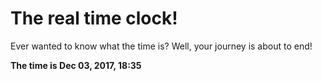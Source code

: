 # The real time clock!

Ever wanted to know what the time is? Well, your journey is about to end!

**The time is Dec 03, 2017, 18:35**
